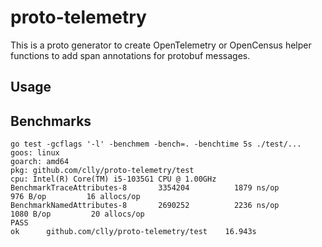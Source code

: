 # proto-telemetry

This is a proto generator to create OpenTelemetry or OpenCensus helper 
functions to add span annotations for protobuf messages. 

## Usage

## Benchmarks

```shell
go test -gcflags '-l' -benchmem -bench=. -benchtime 5s ./test/...
goos: linux
goarch: amd64
pkg: github.com/clly/proto-telemetry/test
cpu: Intel(R) Core(TM) i5-1035G1 CPU @ 1.00GHz
BenchmarkTraceAttributes-8   	 3354204	      1879 ns/op	     976 B/op	      16 allocs/op
BenchmarkNamedAttributes-8   	 2690252	      2236 ns/op	    1080 B/op	      20 allocs/op
PASS
ok  	github.com/clly/proto-telemetry/test	16.943s
```